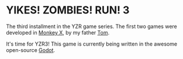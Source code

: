 # YIKES! ZOMBIES! RUN! 3

The third installment in the YZR game series. The first two games were developed in [Monkey X](https://github.com/blitz-research/monkey/tree/develop), by my father [Tom](http://silentshark.co.uk/). 

It's time for YZR3! This game is currently being written in the awesome open-source [Godot](https://godotengine.org/).
